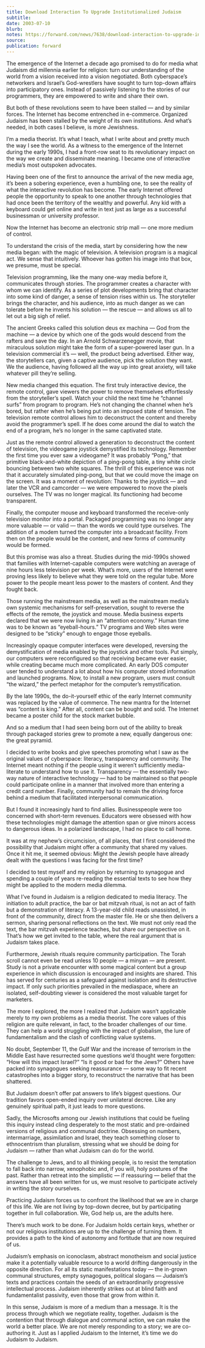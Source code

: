 ```yaml
---
title: Download Interaction To Upgrade Institutionalized Judaism
subtitle:
date: 2003-07-10
blurb:
notes: https://forward.com/news/7638/download-interaction-to-upgrade-institutionalized/
source:
publication: forward
---
```


The emergence of the Internet a decade ago promised to do for media what Judaism did millennia earlier for religion: turn our understanding of the world from a vision received into a vision negotiated. Both cyberspace’s networkers and Israel’s God-wrestlers have sought to turn top-down affairs into participatory ones. Instead of passively listening to the stories of our programmers, they are empowered to write and share their own.

But both of these revolutions seem to have been stalled — and by similar forces. The Internet has become entrenched in e-commerce. Organized Judaism has been stalled by the weight of its own institutions. And what’s needed, in both cases I believe, is more Jewishness.

I’m a media theorist. It’s what I teach, what I write about and pretty much the way I see the world. As a witness to the emergence of the Internet during the early 1990s, I had a front-row seat to its revolutionary impact on the way we create and disseminate meaning. I became one of interactive media’s most outspoken advocates.

Having been one of the first to announce the arrival of the new media age, it’s been a sobering experience, even a humbling one, to see the reality of what the interactive revolution has become. The early Internet offered people the opportunity to speak to one another through technologies that had once been the territory of the wealthy and powerful. Any kid with a keyboard could get online and write in text just as large as a successful businessman or university professor.

Now the Internet has become an electronic strip mall — one more medium of control.

To understand the crisis of the media, start by considering how the new media began: with the magic of television. A television program is a magical act. We sense that intuitively. Whoever has gotten his image into that box, we presume, must be special.

Television programming, like the many one-way media before it, communicates through stories. The programmer creates a character with whom we can identify. As a series of plot developments bring that character into some kind of danger, a sense of tension rises within us. The storyteller brings the character, and his audience, into as much danger as we can tolerate before he invents his solution — the rescue — and allows us all to let out a big sigh of relief.

The ancient Greeks called this solution deus ex machina — God from the machine — a device by which one of the gods would descend from the rafters and save the day. In an Arnold Schwarzenegger movie, that miraculous solution might take the form of a super-powered laser gun. In a television commercial it’s — well, the product being advertised. Either way, the storytellers can, given a captive audience, pick the solution they want. We the audience, having followed all the way up into great anxiety, will take whatever pill they’re selling.

New media changed this equation. The first truly interactive device, the remote control, gave viewers the power to remove themselves effortlessly from the storyteller’s spell. Watch your child the next time he “channel surfs” from program to program. He’s not changing the channel when he’s bored, but rather when he’s being put into an imposed state of tension. The television remote control allows him to deconstruct the content and thereby avoid the programmer’s spell. If he does come around the dial to watch the end of a program, he’s no longer in the same captivated state.

Just as the remote control allowed a generation to deconstruct the content of television, the videogame joystick demystified its technology. Remember the first time you ever saw a videogame? It was probably “Pong,” that primitive black-and-white depiction of a ping-pong table, a tiny white circle bouncing between two white squares. The thrill of this experience was not that it accurately simulated ping-pong, but that we could move the image on the screen. It was a moment of revolution: Thanks to the joystick — and later the VCR and camcorder — we were empowered to move the pixels ourselves. The TV was no longer magical. Its functioning had become transparent.

Finally, the computer mouse and keyboard transformed the receive-only television monitor into a portal. Packaged programming was no longer any more valuable — or valid — than the words we could type ourselves. The addition of a modem turned the computer into a broadcast facility. From then on the people would be the content, and new forms of community would be formed.

But this promise was also a threat. Studies during the mid-1990s showed that families with Internet-capable computers were watching an average of nine hours less television per week. What’s more, users of the Internet were proving less likely to believe what they were told on the regular tube. More power to the people meant less power to the masters of content. And they fought back.

Those running the mainstream media, as well as the mainstream media’s own systemic mechanisms for self-preservation, sought to reverse the effects of the remote, the joystick and mouse. Media business experts declared that we were now living in an “attention economy.” Human time was to be known as “eyeball-hours.” TV programs and Web sites were designed to be “sticky” enough to engage those eyeballs.

Increasingly opaque computer interfaces were developed, reversing the demystification of media enabled by the joystick and other tools. Put simply, our computers were reconfigured so that receiving became ever easier, while creating became much more complicated. An early DOS computer user tended to understand a lot about how his computer stored information and launched programs. Now, to install a new program, users must consult “the wizard,” the perfect metaphor for the computer’s remystification.

By the late 1990s, the do-it-yourself ethic of the early Internet community was replaced by the value of commerce. The new mantra for the Internet was “content is king.” After all, content can be bought and sold. The Internet became a poster child for the stock market bubble.

And so a medium that I had seen being born out of the ability to break through packaged stories grew to promote a new, equally dangerous one: the great pyramid.

I decided to write books and give speeches promoting what I saw as the original values of cyberspace: literacy, transparency and community. The Internet meant nothing if the people using it weren’t sufficiently media-literate to understand how to use it. Transparency — the essentially two-way nature of interactive technology — had to be maintained so that people could participate online in a manner that involved more than entering a credit card number. Finally, community had to remain the driving force behind a medium that facilitated interpersonal communication.

But I found it increasingly hard to find allies. Businesspeople were too concerned with short-term revenues. Educators were obsessed with how these technologies might damage the attention span or give minors access to dangerous ideas. In a polarized landscape, I had no place to call home.

It was at my nephew’s circumcision, of all places, that I first considered the possibility that Judaism might offer a community that shared my values. Once it hit me, it seemed obvious: Might the Jewish people have already dealt with the questions I was facing for the first time?

I decided to test myself and my religion by returning to synagogue and spending a couple of years re-reading the essential texts to see how they might be applied to the modern media dilemma.

What I’ve found in Judaism is a religion dedicated to media literacy. The initiation to adult practice, the bar or bat mitzvah ritual, is not an act of faith but a demonstration of literacy. A 13-year-old child reads unassisted, in front of the community, direct from the master file. He or she then delivers a sermon, sharing personal reflections on the text. We must not only read the text, the bar mitzvah experience teaches, but share our perspective on it. That’s how we get invited to the table, where the real argument that is Judaism takes place.

Furthermore, Jewish rituals require community participation. The Torah scroll cannot even be read unless 10 people — a minyan — are present. Study is not a private encounter with some magical content but a group experience in which discussion is encouraged and insights are shared. This has served for centuries as a safeguard against isolation and its destructive impact. If only such priorities prevailed in the mediaspace, where an isolated, self-doubting viewer is considered the most valuable target for marketers.

The more I explored, the more I realized that Judaism wasn’t applicable merely to my own problems as a media theorist. The core values of this religion are quite relevant, in fact, to the broader challenges of our time. They can help a world struggling with the impact of globalism, the lure of fundamentalism and the clash of conflicting value systems.

No doubt, September 11, the Gulf War and the increase of terrorism in the Middle East have resurrected some questions we’d thought were forgotten: “How will this impact Israel?” “Is it good or bad for the Jews?” Others have packed into synagogues seeking reassurance — some way to fit recent catastrophes into a bigger story, to reconstruct the narrative that has been shattered.

But Judaism doesn’t offer pat answers to life’s biggest questions. Our tradition favors open-ended inquiry over unilateral decree. Like any genuinely spiritual path, it just leads to more questions.

Sadly, the Microsofts among our Jewish institutions that could be fueling this inquiry instead cling desperately to the most static and pre-ordained versions of religious and communal doctrine. Obsessing on numbers, intermarriage, assimilation and Israel, they teach something closer to ethnocentrism than pluralism, stressing what we should be doing for Judaism — rather than what Judaism can do for the world.

The challenge to Jews, and to all thinking people, is to resist the temptation to fall back into narrow, xenophobic and, if you will, holy postures of the past. Rather than retreat into the simplistic — if reassuring — belief that the answers have all been written for us, we must resolve to participate actively in writing the story ourselves.

Practicing Judaism forces us to confront the likelihood that we are in charge of this life. We are not living by top-down decree, but by participating together in full collaboration. We, God help us, are the adults here.

There’s much work to be done. For Judaism holds certain keys, whether or not our religious institutions are up to the challenge of turning them. It provides a path to the kind of autonomy and fortitude that are now required of us.

Judaism’s emphasis on iconoclasm, abstract monotheism and social justice make it a potentially valuable resource to a world drifting dangerously in the opposite direction. For all its static manifestations today — the in-grown communal structures, empty synagogues, political slogans — Judaism’s texts and practices contain the seeds of an extraordinarily progressive intellectual process. Judaism inherently strikes out at blind faith and fundamentalist passivity, even those that grow from within it.

In this sense, Judaism is more of a medium than a message. It is the process through which we negotiate reality, together. Judaism is the contention that through dialogue and communal action, we can make the world a better place. We are not merely responding to a story; we are co-authoring it. Just as I applied Judaism to the Internet, it’s time we do Judaism to Judaism.
